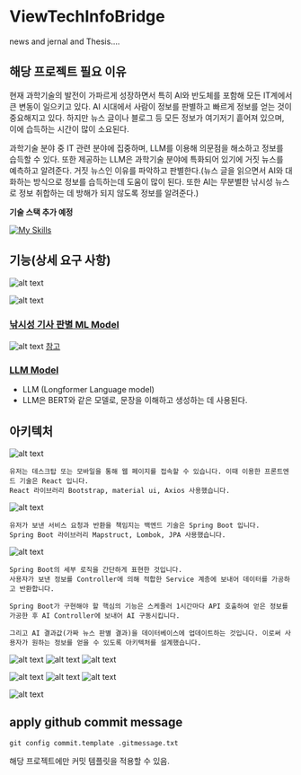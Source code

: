 # ViewTechInfoBridge

news and jernal and Thesis....

## 해당 프로젝트 필요 이유

현재 과학기술의 발전이 가파르게 성장하면서 특히 AI와 반도체를 포함해 모든 IT계에서 큰 변동이 일으키고 있다. AI 시대에서 사람이 정보를 판별하고 빠르게 정보를 얻는 것이 중요해지고 있다.
하지만 뉴스 글이나 블로그 등 모든 정보가 여기저기 흩어져 있으며, 이에 습득하는 시간이 많이 소요된다.

과학기술 분야 중 IT 관련 분야에 집중하며, LLM를 이용해 의문점을 해소하고 정보를 습득할 수 있다. 또한 제공하는 LLM은 과학기술 분야에 특화되어 있기에 거짓 뉴스를 예측하고 알려준다. 거짓 뉴스인 이유를 파악하고 판별한다.(뉴스 글을 읽으면서 AI와 대화하는 방식으로 정보를 습득하는데 도움이 많이 된다. 또한 AI는 무분별한 낚시성 뉴스로 정보 취합하는 데 방해가 되지 않도록 정보를 알려준다.)

**기술 스택 추가 예정**

[![My Skills](https://skillicons.dev/icons?i=ts,react,spring,py)](https://skillicons.dev)

## 기능(상세 요구 사항)

![alt text](image-12.png)

![alt text](image-13.png)

### [낚시성 기사 판별 ML Model]("https://aihub.or.kr/aihubdata/data/view.do?currMenu=115&topMenu=100&dataSetSn=71338")

![alt text](image.png)
[참고](https://www.dbpia.co.kr/journal/articleDetail?nodeId=NODE11485497)

### [LLM Model]("https://huggingface.co/transformers/model_doc/longformer.html")

- LLM (Longformer Language model)
- LLM은 BERT와 같은 모델로, 문장을 이해하고 생성하는 데 사용된다.

## 아키텍처

![alt text](image-2.png)
```
유저는 데스크탑 또는 모바일을 통해 웹 페이지를 접속할 수 있습니다. 이때 이용한 프론트엔드 기술은 React 입니다.
React 라이브러리 Bootstrap, material ui, Axios 사용했습니다.
```


![alt text](image-3.png)
```
유저가 보낸 서비스 요청과 반환을 책임지는 백엔드 기술은 Spring Boot 입니다.
Spring Boot 라이브러리 Mapstruct, Lombok, JPA 사용했습니다.
```
![alt text](image-4.png)
```
Spring Boot의 세부 로직을 간단하게 표현한 것입니다.
사용자가 보낸 정보를 Controller에 의해 적합한 Service 계층에 보내어 데이터를 가공하고 반환합니다.
```

```
Spring Boot가 구현해야 할 핵심의 기능은 스케줄러 1시간마다 API 호출하여 얻은 정보를 가공한 후 AI Controller에 보내어 AI 구동시킵니다. 

그리고 AI 결과값(가짜 뉴스 판별 결과)을 데이터베이스에 업데이트하는 것입니다. 이로써 사용자가 원하는 정보를 얻을 수 있도록 아키텍처를 설계했습니다.
```
![alt text](image-5.png)
![alt text](image-6.png)
![alt text](image-7.png)

![alt text](image-8.png)
![alt text](image-9.png)
![alt text](image-10.png)

![alt text](image-11.png)

## apply github commit message

```shell
git config commit.template .gitmessage.txt
```

해당 프로젝트에만 커밋 템플릿을 적용할 수 있음.

